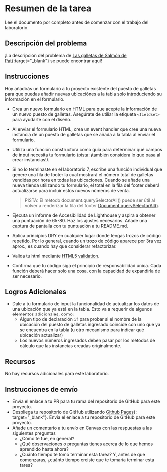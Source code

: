 ﻿# Resumen de la tarea

Lee el documento por completo antes de comenzar con el trabajo del laboratorio.

## Descripción del problema

¡La descripción del problema de [Las galletas de Salmón de Pat](https://codefellows.github.io/code-201-guide/curriculum/class-06/lab/){:target="_blank"} se puede encontrar aquí!

## Instrucciones

Hoy añadirás un formulario a tu proyecto existente del puesto de galletas para que puedas añadir nuevas ubicaciónes a la tabla solo introduciendo su información en el formulario.

- Crea un nuevo formulario en HTML para que acepte la información de un nuevo puesto de galletas. Asegúrate de utiliar la etiqueta `<fieldset>` para ayudarte con el diseño.

- Al enviar el formulario HTML, crea un event handler que cree una nueva instancia de un puesto de galletas que se añada a la tabla al enviar el formulario.

- Utiliza una función constructora como guía para determinar qué campos de input necesita tu formulario (pista: ¡también considera lo que pasa al crear instancias!).

- Si no lo terminaste en el laboratorio 7, escribe una función individual que genere una fila de footer la cual mostrará el número total de galletas vendidas por hora en todas las ubicaciones. Cuando se añade una nueva tienda utilizando tu formulario, el total en la fila del footer deberá actualizarse para incluir estos nuevos números de venta.
    > PISTA: El método document.querySelectorAll() puede ser útil al volver a renderizar la fila del footer [Document.querySelectorAll()](https://developer.mozilla.org/en-US/docs/Web/API/Document/querySelectorAll).

- Ejecuta un informe de Accesibilidad de Lighthouse y aspira a obtener una puntuación de 65-80. Haz los ajustes necesarios. Añade una captura de pantalla con tu puntuación a tu README.md.

- Aplica principios DRY en cualquier lugar donde tengas trozos de código repetido. Por lo general, cuando un trozo de código aparece por 3ra vez aprox., es cuando hay que considerar refactorizar.

- Valida tu html mediante [HTML5 validation](https://developer.mozilla.org/en-US/docs/Learn/HTML/Forms/Form_validation).

- Confirma que tu código siga el principio de responsabilidad única. Cada función deberá hacer solo una cosa, con la capacidad de expandirla de ser necesario.

## Logros Adicionales

- Dale a tu formulario de input la funcionalidad de actualizar los datos de una ubicación que ya está en la tabla. Esto va a requerir de algunos elementos adicionales, como:
  - Algun tipo de declaración `if` para probar si el nombre de la ubicación del puesto de galletas ingresado coincide con uno que ya se encuentra en la tabla (u otro mecanismo para indicar qué ubicación actualizar)
  - Los nuevos números ingresados deben pasar por los métodos de cálculo que las instancias creadas originalmente.

## Recursos

No hay recursos adicionales para este laboratorio.

## Instrucciones de envío

- Envía el enlace a tu PR para tu rama del repositorio de GitHub para este proyecto.
- Despliega tu repositorio de GitHub utilizando [Github Pages](https://docs.github.com/en/pages/getting-started-with-github-pages/creating-a-github-pages-site#creating-your-site){:  target="_blank"}. Envía el enlace a tu repositorio de GitHub para este proyecto.
- Añade un comentario a tu envío en Canvas con las respuestas a las siguientes preguntas
  - ¿Cómo te fue, en general?
  - ¿Qué observaciones o preguntas tienes acerca de lo que hemos aprendido hasta ahora?
  - ¿Cuánto tiempo te tomó terminar esta tarea? Y, antes de que comenzaras, ¿cuánto tiempo creiste que te tomaría terminar esta tarea?
